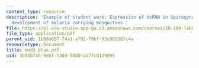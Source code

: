 ```yaml
---
content_type: resource
description: 'Example of student work: Expression of dsRNA in Spirogyna algae to inhibit
  development of malaria carrying mosquitoes.'
file: https://ol-ocw-studio-app-qa.s3.amazonaws.com/courses/20-109-laboratory-fundamentals-in-biological-engineering-fall-2007/3b85b7469ebf73ddf8d0a17fcb1d9d95_mod3_blue.pdf
file_type: application/pdf
parent_uid: 1b88a657-74a1-a702-79bf-92c805387c4a
resourcetype: Document
title: mod3_blue.pdf
uid: 3b85b746-9ebf-73dd-f8d0-a17fcb1d9d95
---
```

